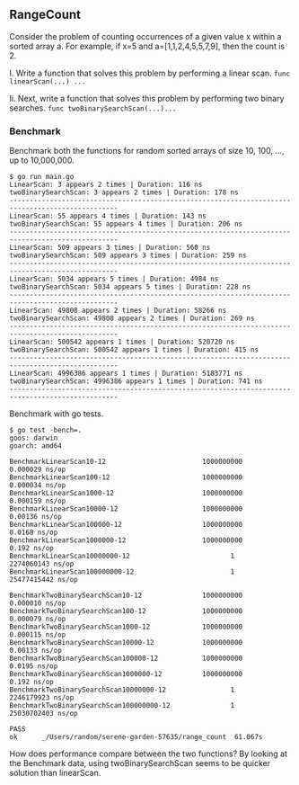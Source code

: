 ## RangeCount
Consider the problem of counting occurrences of a given value x within a sorted array a.
For example, if x=5 and a=[1,1,2,4,5,5,7,9], then the count is 2.

I. Write a function that solves this problem by performing a linear scan.
`func linearScan(...) ...`

Ii. Next, write a function that solves this problem by performing two binary searches.
`func twoBinarySearchScan(...)...`

### Benchmark
Benchmark both the functions for random sorted arrays of size 10, 100, ..., up to 10,000,000.

```
$ go run main.go
LinearScan: 3 appears 2 times | Duration: 116 ns
twoBinarySearchScan: 3 appears 2 times | Duration: 178 ns
-------------------------------------------------------------------------------------------------
LinearScan: 55 appears 4 times | Duration: 143 ns
twoBinarySearchScan: 55 appears 4 times | Duration: 206 ns
-------------------------------------------------------------------------------------------------
LinearScan: 509 appears 3 times | Duration: 560 ns
twoBinarySearchScan: 509 appears 3 times | Duration: 259 ns
-------------------------------------------------------------------------------------------------
LinearScan: 5034 appears 5 times | Duration: 4984 ns
twoBinarySearchScan: 5034 appears 5 times | Duration: 228 ns
-------------------------------------------------------------------------------------------------
LinearScan: 49808 appears 2 times | Duration: 58266 ns
twoBinarySearchScan: 49808 appears 2 times | Duration: 269 ns
-------------------------------------------------------------------------------------------------
LinearScan: 500542 appears 1 times | Duration: 520720 ns
twoBinarySearchScan: 500542 appears 1 times | Duration: 415 ns
-------------------------------------------------------------------------------------------------
LinearScan: 4996386 appears 1 times | Duration: 5183771 ns
twoBinarySearchScan: 4996386 appears 1 times | Duration: 741 ns
-------------------------------------------------------------------------------------------------
```


Benchmark with go tests.
```
$ go test -bench=.
goos: darwin
goarch: amd64

BenchmarkLinearScan10-12                    	1000000000	         0.000029 ns/op
BenchmarkLinearScan100-12                   	1000000000	         0.000034 ns/op
BenchmarkLinearScan1000-12                  	1000000000	         0.000159 ns/op
BenchmarkLinearScan10000-12                 	1000000000	         0.00136 ns/op
BenchmarkLinearScan100000-12                	1000000000	         0.0168 ns/op
BenchmarkLinearScan1000000-12               	1000000000	         0.192 ns/op
BenchmarkLinearScan10000000-12              	       1	           2274060143 ns/op
BenchmarkLinearScan100000000-12             	       1	           25477415442 ns/op

BenchmarkTwoBinarySearchScan10-12           	1000000000	         0.000010 ns/op
BenchmarkTwoBinarySearchScan100-12          	1000000000	         0.000079 ns/op
BenchmarkTwoBinarySearchScan1000-12         	1000000000	         0.000115 ns/op
BenchmarkTwoBinarySearchScan10000-12        	1000000000	         0.00133 ns/op
BenchmarkTwoBinarySearchScan100000-12       	1000000000	         0.0195 ns/op
BenchmarkTwoBinarySearchScan1000000-12      	1000000000	         0.192 ns/op
BenchmarkTwoBinarySearchScan10000000-12     	       1	           2246179923 ns/op
BenchmarkTwoBinarySearchScan100000000-12    	       1	           25030702403 ns/op

PASS
ok  	_/Users/random/serene-garden-57635/range_count	61.067s
```

How does performance compare between the two functions?
By looking at the Benchmark data, using twoBinarySearchScan seems to be quicker solution than linearScan.
